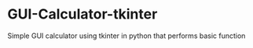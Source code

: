 # GUI-Calculator-tkinter
Simple GUI calculator using tkinter in python that performs basic function
